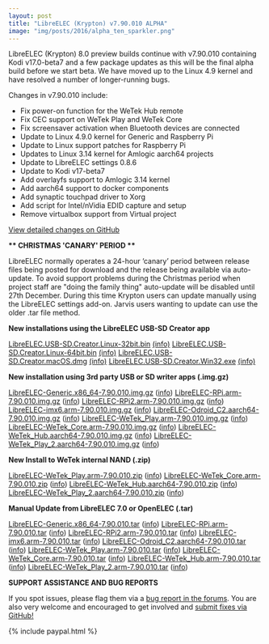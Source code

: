 ```yaml
---
layout: post
title: "LibreELEC (Krypton) v7.90.010 ALPHA"
image: "img/posts/2016/alpha_ten_sparkler.png"
---
```


LibreELEC (Krypton) 8.0 preview builds continue with v7.90.010 containing Kodi v17.0-beta7 and a few package updates as this will be the final alpha build before we start beta. We have moved up to the Linux 4.9 kernel and have resolved a number of longer-running bugs.

Changes in v7.90.010 include:

- Fix power-on function for the WeTek Hub remote
- Fix CEC support on WeTek Play and WeTek Core
- Fix screensaver activation when Bluetooth devices are connected
- Update to Linux 4.9.0 kernel for Generic and Raspberry Pi
- Update to Linux support patches for Raspberry Pi
- Updates to Linux 3.14 kernel for Amlogic aarch64 projects
- Update to LibreELEC settings 0.8.6
- Update to Kodi v17-beta7
- Add overlayfs support to Amlogic 3.14 kernel
- Add aarch64 support to docker components
- Add synaptic touchpad driver to Xorg
- Add script for Intel/nVidia EDID capture and setup
- Remove virtualbox support from Virtual project

[View detailed changes on GitHub](https://github.com/LibreELEC/LibreELEC.tv/compare/7.90.009...7.90.010)

**\*\* CHRISTMAS 'CANARY' PERIOD \*\***

LibreELEC normally operates a 24-hour ‘canary’ period between release files being posted for download and the release being available via auto-update. To avoid support problems during the Christmas period when project staff are "doing the family thing" auto-update will be disabled until 27th December. During this time Krypton users can update manually using the LibreELEC settings add-on. Jarvis users wanting to update can use the older .tar file method.

**New installations using the LibreELEC USB-SD Creator app**

[LibreELEC.USB-SD.Creator.Linux-32bit.bin](http://releases.libreelec.tv/LibreELEC.USB-SD.Creator.Linux-32bit.bin) [(info)](http://releases.libreelec.tv/LibreELEC.USB-SD.Creator.Linux-32bit.bin?mirrorlist) [LibreELEC.USB-SD.Creator.Linux-64bit.bin](http://releases.libreelec.tv/LibreELEC.USB-SD.Creator.Linux-64bit.bin) [(info)](http://releases.libreelec.tv/LibreELEC.USB-SD.Creator.Linux-64bit.bin?mirrorlist) [LibreELEC.USB-SD.Creator.macOS.dmg](http://releases.libreelec.tv/LibreELEC.USB-SD.Creator.macOS.dmg) [(info)](http://releases.libreelec.tv/LibreELEC.USB-SD.Creator.macOS.dmg?mirrorlist) [LibreELEC.USB-SD.Creator.Win32.exe](http://releases.libreelec.tv/LibreELEC.USB-SD.Creator.Win32.exe) [(info)](http://releases.libreelec.tv/LibreELEC.USB-SD.Creator.Win32.exe?mirrorlist)

**New installation using 3rd party USB or SD writer apps (.img.gz)**

[LibreELEC-Generic.x86\_64-7.90.010.img.gz](http://releases.libreelec.tv/LibreELEC-Generic.x86_64-7.90.010.img.gz) ([info](http://releases.libreelec.tv/LibreELEC-Generic.x86_64-7.90.010.img.gz?mirrorlist)) [LibreELEC-RPi.arm-7.90.010.img.gz](http://releases.libreelec.tv/LibreELEC-RPi.arm-7.90.010.img.gz) ([info](http://releases.libreelec.tv/LibreELEC-RPi.arm-7.90.010.img.gz?mirrorlist)) [LibreELEC-RPi2.arm-7.90.010.img.gz](http://releases.libreelec.tv/LibreELEC-RPi2.arm-7.90.010.img.gz) ([info](http://releases.libreelec.tv/LibreELEC-RPi2.arm-7.90.010.img.gz?mirrorlist)) [LibreELEC-imx6.arm-7.90.010.img.gz](http://releases.libreelec.tv/LibreELEC-imx6.arm-7.90.010.img.gz) ([info](http://releases.libreelec.tv/LibreELEC-imx6.arm-7.90.010.img.gz?mirrorlist)) [LibreELEC-Odroid\_C2.aarch64-7.90.010.img.gz](http://releases.libreelec.tv/LibreELEC-Odroid_C2.aarch64-7.90.010.img.gz) ([info](http://releases.libreelec.tv/LibreELEC-Odroid_C2.aarch64-7.90.010.img.gz?mirrorlist)) [LibreELEC-WeTek\_Play.arm-7.90.010.img.gz](http://releases.libreelec.tv/LibreELEC-WeTek_Play.arm-7.90.010.img.gz) ([info](http://releases.libreelec.tv/LibreELEC-WeTek_Play.arm-7.90.010.img.gz?mirrorlist)) [LibreELEC-WeTek\_Core.arm-7.90.010.img.gz](http://releases.libreelec.tv/LibreELEC-WeTek_Core.arm-7.90.010.img.gz) ([info](http://releases.libreelec.tv/LibreELEC-WeTek_Core.arm-7.90.010.img.gz?mirrorlist)) [LibreELEC-WeTek\_Hub.aarch64-7.90.010.img.gz](http://releases.libreelec.tv/LibreELEC-WeTek_Hub.aarch64-7.90.010.img.gz) ([info](http://releases.libreelec.tv/LibreELEC-WeTek_Hub.aarch64-7.90.010.img.gz?mirrorlist)) [LibreELEC-WeTek\_Play\_2.aarch64-7.90.010.img.gz](http://releases.libreelec.tv/LibreELEC-WeTek_Play_2.aarch64-7.90.010.img.gz) ([info](http://releases.libreelec.tv/LibreELEC-WeTek_Play_2.aarch64-7.90.010.img.gz?mirrorlist))

**New Install to WeTek internal NAND (.zip)**

[LibreELEC-WeTek\_Play.arm-7.90.010.zip](http://releases.libreelec.tv/LibreELEC-WeTek_Play.arm-7.90.010.zip) ([info](http://releases.libreelec.tv/LibreELEC-WeTek_Play.arm-7.90.010.zip?mirrorlist)) [LibreELEC-WeTek\_Core.arm-7.90.010.zip](http://releases.libreelec.tv/LibreELEC-WeTek_Core.arm-7.90.010.zip) ([info](http://releases.libreelec.tv/LibreELEC-WeTek_Core.arm-7.90.010.zip?mirrorlist)) [LibreELEC-WeTek\_Hub.aarch64-7.90.010.zip](http://releases.libreelec.tv/LibreELEC-WeTek_Hub.aarch64-7.90.010.zip) ([info](http://releases.libreelec.tv/LibreELEC-WeTek_Hub.aarch64-7.90.010.zip?mirrorlist)) [LibreELEC-WeTek\_Play\_2.aarch64-7.90.010.zip](http://releases.libreelec.tv/LibreELEC-WeTek_Play_2.aarch64-7.90.010.zip) ([info](http://releases.libreelec.tv/LibreELEC-WeTek_Play_2.aarch64-7.90.010.zip?mirrorlist))

**Manual Update from LibreELEC 7.0 or OpenELEC (.tar)**

[LibreELEC-Generic.x86\_64-7.90.010.tar](http://releases.libreelec.tv/LibreELEC-Generic.x86_64-7.90.010.tar) ([info](http://releases.libreelec.tv/LibreELEC-Generic.x86_64-7.90.010.tar?mirrorlist)) [LibreELEC-RPi.arm-7.90.010.tar](http://releases.libreelec.tv/LibreELEC-RPi.arm-7.90.010.tar) ([info](http://releases.libreelec.tv/LibreELEC-RPi.arm-7.90.010.tar?mirrorlist)) [LibreELEC-RPi2.arm-7.90.010.tar](http://releases.libreelec.tv/LibreELEC-RPi2.arm-7.90.010.tar) ([info](http://releases.libreelec.tv/LibreELEC-RPi2.arm-7.90.010.tar?mirrorlist)) [LibreELEC-imx6.arm-7.90.010.tar](http://releases.libreelec.tv/LibreELEC-imx6.arm-7.90.010.tar) ([info](http://releases.libreelec.tv/LibreELEC-imx6.arm-7.90.010.tar?mirrorlist)) [LibreELEC-Odroid\_C2.aarch64-7.90.010.tar](http://releases.libreelec.tv/LibreELEC-Odroid_C2.aarch64-7.90.010.tar) ([info](http://releases.libreelec.tv/LibreELEC-Odroid_C2.aarch64-7.90.010.tar?mirrorlist)) [LibreELEC-WeTek\_Play.arm-7.90.010.tar](http://releases.libreelec.tv/LibreELEC-WeTek_Play.arm-7.90.010.tar) ([info](http://releases.libreelec.tv/LibreELEC-WeTek_Play.arm-7.90.010.tar?mirrorlist)) [LibreELEC-WeTek\_Core.arm-7.90.010.tar](http://releases.libreelec.tv/LibreELEC-WeTek_Core.arm-7.90.010.tar) ([info](http://releases.libreelec.tv/LibreELEC-WeTek_Core.arm-7.90.010.tar?mirrorlist)) [LibreELEC-WeTek\_Hub.arm-7.90.010.tar](http://releases.libreelec.tv/LibreELEC-WeTek_Hub.aarch64-7.90.010.tar) ([info](http://releases.libreelec.tv/LibreELEC-WeTek_Hub.aarch64-7.90.010.tar?mirrorlist)) [LibreELEC-WeTek\_Play\_2.arm-7.90.010.tar](http://releases.libreelec.tv/LibreELEC-WeTek_Play_2.aarch64-7.90.010.tar) ([info](http://releases.libreelec.tv/LibreELEC-WeTek_Play_2.aarch64-7.90.010.tar?mirrorlist))

**SUPPORT ASSISTANCE AND BUG REPORTS**

If you spot issues, please flag them via a [bug report in the forums](http://forum.libreelec.tv/forum-35.html). You are also very welcome and encouraged to get involved and [submit fixes via GitHub!](https://github.com/LibreELEC/LibreELEC.tv)

{% include paypal.html %}

